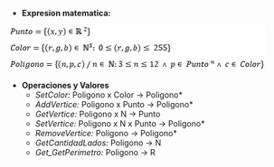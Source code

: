 * **Expresion matematica:**

![](https://github.com/maticosen/AED/blob/master/Otros/07_Lex.JPG)

* **Operaciones y Valores**
  - *SetColor:* Poligono x Color -> Poligono*
  - *AddVertice:* Poligono x Punto -> Poligono*
  - *GetVertice:* Poligono x N -> Punto
  - *SetVertice:* Poligono x N x Punto -> Poligono*
  - *RemoveVertice:* Poligono -> Poligono*
  - *GetCantidadLados:* Poligono -> N
  - *Get_GetPerimetro:* Poligono -> R
